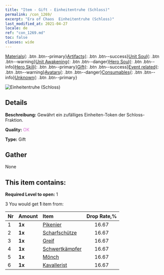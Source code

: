 ```yaml
---
title: "Item - Gift - Einheitentruhe (Schloss)"
permalink: /con_1269/
excerpt: "Era of Chaos  Einheitentruhe (Schloss)"
last_modified_at: 2021-04-27
locale: de
ref: "con_1269.md"
toc: false
classes: wide
---
```

 [Materials](/ItemsDE/){: .btn .btn--primary}[Artifacts](/ItemsDE/Artifacts/){: .btn .btn--success}[Unit Soul](/ItemsDE/UnitSoul/){: .btn .btn--warning}[Unit Awakening](/ItemsDE/UnitAwakening/){: .btn .btn--danger}[Hero Soul](/ItemsDE/HeroSoul/){: .btn .btn--info}[Hero Skill](/ItemsDE/HeroSkill/){: .btn .btn--primary}[Gift](/ItemsDE/Gift/){: .btn .btn--success}[Event related](/ItemsDE/Events/){: .btn .btn--warning}[Avatars](/ItemsDE/Avatars/){: .btn .btn--danger}[Consumables](/ItemsDE/Consumables/){: .btn .btn--info}[Unknown](/ItemsDE/Unknown/){: .btn .btn--primary}

 ![Einheitentruhe (Schloss)](/images/t/i_904001.png)

## Details
 **Beschreibung:** Gewährt ein zufälliges Einheiten-Token der Schloss-Fraktion.

 **Quality:** <span style="color: #DA70D6">OK</span>

 **Type:** Gift

## Gather

  None

## This item contains:

 **Required Level to open:** 1

 3 You would get **1** item  from:

  | Nr | Amount |     Item    | Drop Rate,% |
  |:---|:-------|:------------|:---------:|
  | 1 |  **1x** | [Pikenier](/ItemsDE/unt_190/) | 16.67 | 
  | 2 |  **1x** | [Scharfschütze](/ItemsDE/unt_191/) | 16.67 | 
  | 3 |  **1x** | [Greif](/ItemsDE/unt_192/) | 16.67 | 
  | 4 |  **1x** | [Schwertkämpfer](/ItemsDE/unt_193/) | 16.67 | 
  | 5 |  **1x** | [Mönch](/ItemsDE/unt_194/) | 16.67 | 
  | 6 |  **1x** | [Kavallerist](/ItemsDE/unt_195/) | 16.67 | 
